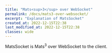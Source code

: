```yaml
---
title: "Mats<sup>3</sup> over WebSocket"
permalink: /docs/mats3-over-websocket/
excerpt: "Explanation of MatsSocket"
created_at: 2022-12-15T22:38
last_modified_at: 2022-12-15T22:38
classes: wide
---
```


MatsSocket is Mats<sup>3</sup> over WebSocket to the client.